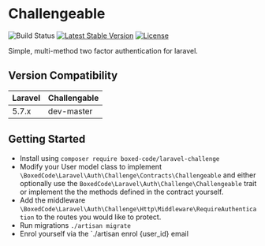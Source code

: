 # Challengeable
![Build Status](https://travis-ci.com/boxed-code/laravel-challenge.svg?branch=master)
[![Latest Stable Version](https://poser.pugx.org/boxed-code/laravel-challenge/v/stable)](https://packagist.org/packages/boxed-code/laravel-challenge)
[![License](https://poser.pugx.org/boxed-code/laravel-challenge/license)](https://packagist.org/packages/boxed-code/laravel-challenge)

Simple, multi-method two factor authentication for laravel.

## Version Compatibility

 Laravel  | Challengable
:---------|:----------
 5.7.x    | dev-master

## Getting Started
- Install using `composer require boxed-code/laravel-challenge`
- Modify your User model class to implement `\BoxedCode\Laravel\Auth\Challenge\Contracts\Challengeable` and either optionally use the `BoxedCode\Laravel\Auth\Challenge\Challengeable` trait or implement the the methods defined in the contract yourself.
- Add the middleware `\BoxedCode\Laravel\Auth\Challenge\Http\Middleware\RequireAuthentication` to the routes you would like to protect.
- Run migrations `./artisan migrate`
- Enrol yourself via the `./artisan enrol {user_id} email